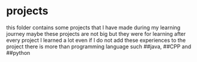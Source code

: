 # projects
this folder contains some projects that I have made during my learning journey  maybe these projects are not big but they were for learning  after every project I learned a lot  even if I do not add these experiences to the project there is more than programming language   such ##java, ##CPP and ##python
